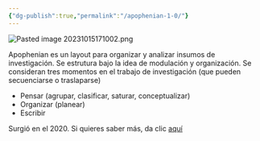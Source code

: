 ```yaml
---
{"dg-publish":true,"permalink":"/apophenian-1-0/"}
---
```




![Pasted image 20231015171002.png](/img/user/Im%C3%A1genes/Pasted%20image%2020231015171002.png)

Apophenian es un layout para organizar y analizar insumos de investigación. Se estrutura bajo la idea de modulación y organización. Se consideran tres momentos en el trabajo de investigación (que pueden secuenciarse o traslaparse)

- Pensar (agrupar, clasificar, saturar, conceptualizar)
- Organizar (planear)
- Escribir

Surgió en el 2020. Si quieres saber más, da clic  [aquí](https://github.com/tmarquez-mx/Apophenian)
